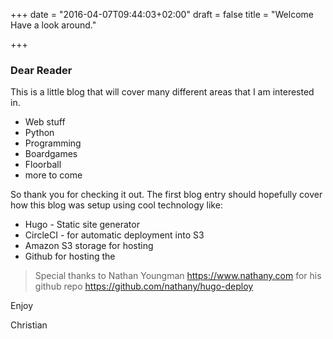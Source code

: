 +++
date = "2016-04-07T09:44:03+02:00"
draft = false
title = "Welcome Have a look around."

+++

### Dear Reader

This is a  little blog that will cover many different areas that I am interested in.

* Web stuff
* Python
* Programming
* Boardgames
* Floorball
* more to come

So thank you for checking it out. The first blog entry should hopefully cover how this blog was setup using cool technology like:

* Hugo - Static site generator
* CircleCI - for automatic deployment into S3
* Amazon S3 storage for hosting
* Github for hosting the
> Special thanks to Nathan Youngman https://www.nathany.com for his github repo https://github.com/nathany/hugo-deploy

Enjoy

Christian
